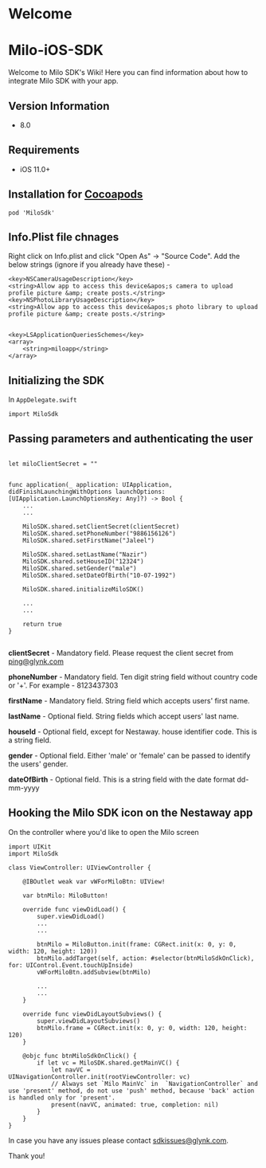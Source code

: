 # Welcome
# Milo-iOS-SDK

Welcome to Milo SDK's Wiki! Here you can find information about how to integrate Milo SDK with your app. 

## Version Information
* 8.0

## Requirements
* iOS 11.0+

## Installation for [Cocoapods](https://cocoapods.org)

```
pod 'MiloSdk'
```

## Info.Plist file chnages

Right click on Info.plist and click "Open As" -> "Source Code". Add the below strings (ignore if you already have these) - 

```
<key>NSCameraUsageDescription</key>
<string>Allow app to access this device&apos;s camera to upload profile picture &amp; create posts.</string>
<key>NSPhotoLibraryUsageDescription</key>
<string>Allow app to access this device&apos;s photo library to upload profile picture &amp; create posts.</string>


<key>LSApplicationQueriesSchemes</key>
<array>
    <string>miloapp</string>
</array>

```

## Initializing the SDK


In `AppDelegate.swift`

```
import MiloSdk

```

## Passing parameters and authenticating the user


```

let miloClientSecret = ""


func application(_ application: UIApplication, didFinishLaunchingWithOptions launchOptions: [UIApplication.LaunchOptionsKey: Any]?) -> Bool {
    ...
    ...
    
    MiloSDK.shared.setClientSecret(clientSecret)
    MiloSDK.shared.setPhoneNumber("9886156126")
    MiloSDK.shared.setFirstName("Jaleel")

    MiloSDK.shared.setLastName("Nazir")
    MiloSDK.shared.setHouseID("12324")
    MiloSDK.shared.setGender("male")
    MiloSDK.shared.setDateOfBirth("10-07-1992")

    MiloSDK.shared.initializeMiloSDK()    
    
    ...
    ...
    
    return true
}


```

**clientSecret** - Mandatory field. Please request the client secret from ping@glynk.com

**phoneNumber** - Mandatory field. Ten digit string field without country code or '+'. For example - 8123437303

**firstName** - Mandatory field. String field which accepts users' first name.

**lastName** - Optional field. String fields which accept users' last name.

**houseId** - Optional field, except for Nestaway. house identifier code. This is a string field.

**gender** - Optional field. Either 'male' or 'female' can be passed to identify the users' gender.

**dateOfBirth** - Optional field. This is a string field with the date format dd-mm-yyyy


## Hooking the Milo SDK icon on the Nestaway app

On the controller where you'd like to open the Milo screen

```
import UIKit
import MiloSdk

class ViewController: UIViewController {

    @IBOutlet weak var vWForMiloBtn: UIView!

    var btnMilo: MiloButton!

    override func viewDidLoad() {
        super.viewDidLoad()
        ...
        ...
        
        btnMilo = MiloButton.init(frame: CGRect.init(x: 0, y: 0, width: 120, height: 120))
        btnMilo.addTarget(self, action: #selector(btnMiloSdkOnClick), for: UIControl.Event.touchUpInside)
        vWForMiloBtn.addSubview(btnMilo)
        
        ...
        ...
    }

    override func viewDidLayoutSubviews() {
        super.viewDidLayoutSubviews()
        btnMilo.frame = CGRect.init(x: 0, y: 0, width: 120, height: 120)
    }

    @objc func btnMiloSdkOnClick() {
        if let vc = MiloSDK.shared.getMainVC() {
            let navVC = UINavigationController.init(rootViewController: vc)
            // Always set `Milo MainVc` in  `NavigationController` and use 'present' method, do not use 'push' method, because 'back' action is handled only for 'present'.
            present(navVC, animated: true, completion: nil)
        }
    }
}

```

In case you have any issues please contact sdkissues@glynk.com. 

Thank you!

